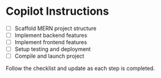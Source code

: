 # Copilot Instructions

- [ ] Scaffold MERN project structure
- [ ] Implement backend features
- [ ] Implement frontend features
- [ ] Setup testing and deployment
- [ ] Compile and launch project

Follow the checklist and update as each step is completed.

